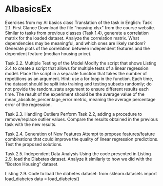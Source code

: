 # AIbasicsEx
Exercises from my AI basics class
Translation of the task in English:
Task 2.1. First Glance
Download the file "housing.xlsx" from the course website. Similar to tasks from previous classes (Task 1.4), generate a correlation matrix for the loaded dataset. Analyze the correlation matrix. What dependencies may be meaningful, and which ones are likely random? Generate plots of the correlation between independent features and the dependent feature (median housing price).

Task 2.2. Multiple Testing of the Model
Modify the script that shows Listing 2.4 to create a script that allows for multiple tests of a linear regression model. Place the script in a separate function that takes the number of repetitions as an argument. Hint: use a for loop in the function. Each time, the dataset should be split into training and testing subsets randomly; do not provide the random_state argument to ensure different results each time. The result of the experiment should be the average value of the mean_absolute_percentage_error metric, meaning the average percentage error of the regression.

Task 2.3. Handling Outliers
Perform Task 2.2, adding a procedure to remove/replace outlier values. Compare the results obtained in the previous task with the new results.

Task 2.4. Generation of New Features
Attempt to propose features/feature combinations that could improve the quality of linear regression predictions. Test the proposed solutions.

Task 2.5. Independent Data Analysis
Using the code presented in Listing 2.9, load the Diabetes dataset. Analyze it similarly to how we did with the "Boston Housing" dataset.

Listing 2.9. Code to load the diabetes dataset:
from sklearn.datasets import load_diabetes
data = load_diabetes()

